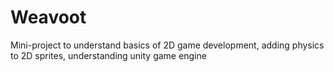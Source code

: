 # Weavoot
Mini-project to understand basics of 2D game development, adding physics to 2D sprites, understanding unity game engine
